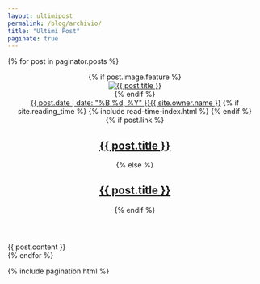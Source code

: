 ```yaml
---
layout: ultimipost
permalink: /blog/archivio/
title: "Ultimi Post"
paginate: true
---
```


{% for post in paginator.posts %}
<article class="hentry">
  <header>
    {% if post.image.feature %}
      <div class="entry-image-index">
        <a href="{{ site.url }}{{ post.url }}" title="{{ post.title }}"><img src="{{ site.url }}/images/{{ post.image.feature }}" alt="{{ post.title }}"></a>
      </div><!-- /.entry-image -->
    {% endif %}
    <div class="entry-meta">
      <span class="entry-date date published updated"><time datetime="{{ post.date | date_to_xmlschema }}"><a href="{{ site.url }}{{ post.url }}">{{ post.date | date: "%B %d, %Y" }}</a></time></span><span class="author vcard"><span class="fn"><a href="{{ site.url }}/about/" title="About {{ site.owner.name }}">{{ site.owner.name }}</a></span></span>
      {% if site.reading_time %}
      <span class="entry-reading-time">
        <i class="fa fa-clock-o"></i>
        {% include read-time-index.html %}
      </span><!-- /.entry-reading-time -->
      {% endif %}
    </div><!-- /.entry-meta -->
    {% if post.link %}
      <h1 class="entry-title"><a href="{{ site.url }}{{ post.url }}" class="permalink" rel="bookmark" title="{{ post.title }}"><i class="fa fa-bookmark"></i></a> <a href="{{ post.link }}">{{ post.title }}</a></h1>
    {% else %}
      <h1 class="entry-title"><a href="{{ site.url }}{{ post.url }}" rel="bookmark" title="{{ post.title }}" itemprop="url">{{ post.title }}</a></h1>
    {% endif %}
  </header>
  <div class="entry-content">
    {{ post.content }}
  </div><!-- /.entry-content -->
</article><!-- /.hentry -->
{% endfor %}

{% include pagination.html %}